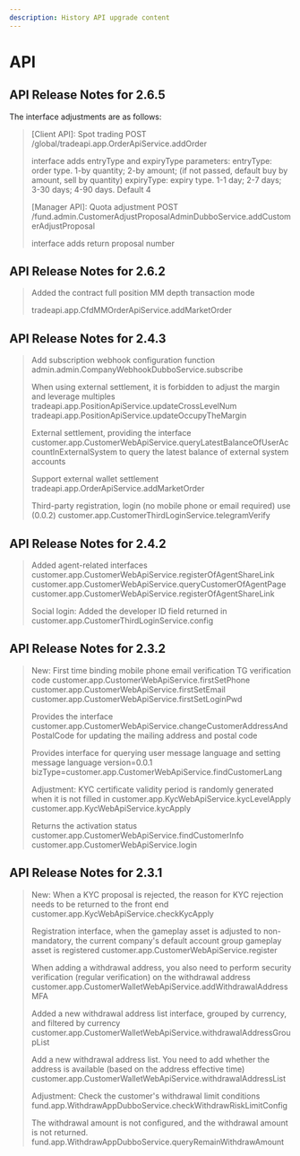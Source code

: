 ```yaml
---
description: History API upgrade content
---
```


# API

## API Release Notes for 2.6.5

The interface adjustments are as follows:

> \[Client API]: Spot trading POST /global/tradeapi.app.OrderApiService.addOrder&#x20;
>
> interface adds entryType and expiryType parameters: entryType: order type. 1-by quantity; 2-by amount; (if not passed, default buy by amount, sell by quantity) expiryType: expiry type. 1-1 day; 2-7 days; 3-30 days; 4-90 days. Default 4&#x20;
>
>
>
> \[Manager API]: Quota adjustment POST /fund.admin.CustomerAdjustProposalAdminDubboService.addCustomerAdjustProposal&#x20;
>
> interface adds return proposal number



## API Release Notes for 2.6.2

> Added the contract full position MM depth transaction mode
>
> tradeapi.app.CfdMMOrderApiService.addMarketOrder



## API Release Notes for 2.4.3

> Add subscription webhook configuration function admin.admin.CompanyWebhookDubboService.subscribe
>
> When using external settlement, it is forbidden to adjust the margin and leverage multiples tradeapi.app.PositionApiService.updateCrossLevelNum tradeapi.app.PositionApiService.updateOccupyTheMargin
>
> External settlement, providing the interface customer.app.CustomerWebApiService.queryLatestBalanceOfUserAccountInExternalSystem to query the latest balance of external system accounts
>
> Support external wallet settlement tradeapi.app.OrderApiService.addMarketOrder
>
> Third-party registration, login (no mobile phone or email required) use (0.0.2) customer.app.CustomerThirdLoginService.telegramVerify



## API Release Notes for 2.4.2

> Added agent-related interfaces customer.app.CustomerWebApiService.registerOfAgentShareLink customer.app.CustomerWebApiService.queryCustomerOfAgentPage customer.app.CustomerWebApiService.registerOfAgentShareLink
>
>
>
> Social login: Added the developer ID field returned in customer.app.CustomerThirdLoginService.config





## API Release Notes for 2.3.2

> New: First time binding mobile phone email verification TG verification code customer.app.CustomerWebApiService.firstSetPhone customer.app.CustomerWebApiService.firstSetEmail customer.app.CustomerWebApiService.firstSetLoginPwd
>
> Provides the interface customer.app.CustomerWebApiService.changeCustomerAddressAndPostalCode for updating the mailing address and postal code
>
> Provides interface for querying user message language and setting message language version=0.0.1 bizType=customer.app.CustomerWebApiService.findCustomerLang
>
> Adjustment: KYC certificate validity period is randomly generated when it is not filled in customer.app.KycWebApiService.kycLevelApply customer.app.KycWebApiService.kycApply
>
> Returns the activation status customer.app.CustomerWebApiService.findCustomerInfo customer.app.CustomerWebApiService.login





## API Release Notes for 2.3.1

> New: When a KYC proposal is rejected, the reason for KYC rejection needs to be returned to the front end customer.app.KycWebApiService.checkKycApply
>
> Registration interface, when the gameplay asset is adjusted to non-mandatory, the current company's default account group gameplay asset is registered customer.app.CustomerWebApiService.register
>
> When adding a withdrawal address, you also need to perform security verification (regular verification) on the withdrawal address customer.app.CustomerWalletWebApiService.addWithdrawalAddressMFA
>
> Added a new withdrawal address list interface, grouped by currency, and filtered by currency customer.app.CustomerWalletWebApiService.withdrawalAddressGroupList
>
> Add a new withdrawal address list. You need to add whether the address is available (based on the address effective time) customer.app.CustomerWalletWebApiService.withdrawalAddressList
>
> Adjustment: Check the customer's withdrawal limit conditions fund.app.WithdrawAppDubboService.checkWithdrawRiskLimitConfig
>
> The withdrawal amount is not configured, and the withdrawal amount is not returned. fund.app.WithdrawAppDubboService.queryRemainWithdrawAmount

